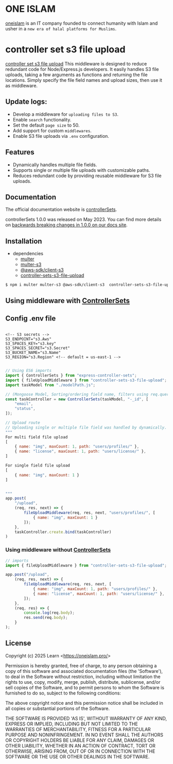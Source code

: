 # ONE ISLAM

[oneislam](https://oneislam.pro/) is an IT company founded to connect humanity with Islam and usher in a `new era of halal platforms for Muslims`.

# controller set s3 file upload

[controller set s3 file upload](https://oneislam.pro/) This middleware is designed to reduce redundant code for Node/Express.js developers. It easily handles S3 file uploads, taking a few arguments as functions and returning the file locations. Simply specify the file field names and upload sizes, then use it as middleware.

## Update logs:
* Develop a middleware for `uploading files to S3`.
* Enable `search` functionality.
* Set the default `page size` to 50.
* Add support for custom `middlewares`.
* Enable S3 file uploads via `.env` configuration.

## Features
- Dynamically handles multiple file fields.
- Supports single or multiple file uploads with customizable paths.
- Reduces redundant code by providing reusable middleware for S3 file uploads.

## Documentation

The official documentation website is [controllerSets](https://oneislam.pro/).

controllerSets 1.0.0 was released on May 2023. You can find more details on [backwards breaking changes in 1.0.0 on our docs site](https://oneislam.pro/). 

## Installation
* dependencies
    * [multer]("https://www.npmjs.com/package/multer)
    * [multer-s3]("https://www.npmjs.com/package/multer-s3)
    * [@aws-sdk/client-s3]("https://www.npmjs.com/package/@aws-sdk/client-s3")
    * [controller-sets-s3-file-upload]("https://www.npmjs.com/package/controller-sets-s3-file-upload")

```sh
$ npm i multer multer-s3 @aws-sdk/client-s3  controller-sets-s3-file-upload
```

## Using middleware with [ControllerSets]("https://www.npmjs.com/package/express-controller-sets")

## Config .env file
```env

<!-- S3 secrets -->
S3_ENDPOINT="s3.Aws"
S3_SPACES_KEY="s3.key"
S3_SPACES_SECRET="s3.Secret"
S3_BUCKET_NAME="s3.Name"
S3_REGION="s3.Region" <!-- default = us-east-1 -->

```

```javascript

// Using ES6 imports
import { ControllerSets } from "express-controller-sets";
import { fileUploadMiddleware } from "controller-sets-s3-file-upload";
import taskModel from "./modelPath.js";

// (Mongoose Model, Sorting/ordering field name, filters using req.query)
const taskController = new ControllerSets(taskModel, "-_id", [
    "email",
    "status",
]);

// Upload route
// Uploading single or multiple file field was handled by dynamically. just send a array of objects
"""
For multi field file upload
[
    { name: "img", maxCount: 1, path: "users/profiles/" },
    { name: "license", maxCount: 1, path: "users/license/" },
]

For single field file upload
[
    { name: "img", maxCount: 1 }
]


"""
app.post(
    "/upload",
    (req, res, next) => {
        fileUploadMiddleware(req, res, next, "users/profiles/", [
            { name: "img", maxCount: 1 }
        ]);
    },
    taskController.create.bind(taskController)
)

```

### Using middleware without [ControllerSets]("https://www.npmjs.com/package/express-controller-sets")
```js
// imports
import { fileUploadMiddleware } from "controller-sets-s3-file-upload";

app.post("/upload",
    (req, res, next) => {
        fileUploadMiddleware(req, res, next, [
            { name: "img", maxCount: 1, path: "users/profiles/" },
            { name: "license", maxCount: 1, path: "users/license/" },
        ]);
    },
    (req, res) => {
        console.log(req.body);
        res.send(req.body);
    }
);


```



## License

Copyright (c) 2025 Learn &lt;https://oneislam.pro/&gt;

Permission is hereby granted, free of charge, to any person obtaining
a copy of this software and associated documentation files (the
'Software'), to deal in the Software without restriction, including
without limitation the rights to use, copy, modify, merge, publish,
distribute, sublicense, and/or sell copies of the Software, and to
permit persons to whom the Software is furnished to do so, subject to
the following conditions:

The above copyright notice and this permission notice shall be
included in all copies or substantial portions of the Software.

THE SOFTWARE IS PROVIDED 'AS IS', WITHOUT WARRANTY OF ANY KIND,
EXPRESS OR IMPLIED, INCLUDING BUT NOT LIMITED TO THE WARRANTIES OF
MERCHANTABILITY, FITNESS FOR A PARTICULAR PURPOSE AND NONINFRINGEMENT.
IN NO EVENT SHALL THE AUTHORS OR COPYRIGHT HOLDERS BE LIABLE FOR ANY
CLAIM, DAMAGES OR OTHER LIABILITY, WHETHER IN AN ACTION OF CONTRACT,
TORT OR OTHERWISE, ARISING FROM, OUT OF OR IN CONNECTION WITH THE
SOFTWARE OR THE USE OR OTHER DEALINGS IN THE SOFTWARE.
